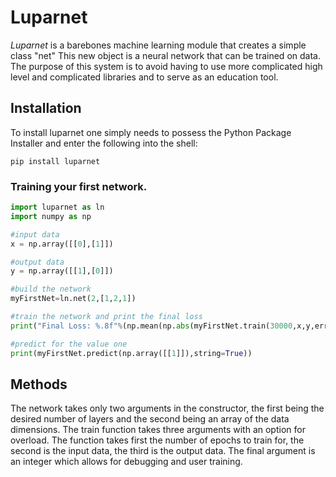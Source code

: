 # Luparnet
  *Luparnet* is a barebones machine learning module that creates a simple class "net" 
This new object is a neural network that can be trained on data. The purpose of this 
system is to avoid having to use more complicated high level and complicated libraries
and to serve as an education tool.

## Installation
To install luparnet one simply needs to possess the Python Package Installer
and enter the following into the shell:
```
pip install luparnet
```

### Training your first network.

```python
import luparnet as ln
import numpy as np

#input data
x = np.array([[0],[1]])

#output data
y = np.array([[1],[0]])

#build the network
myFirstNet=ln.net(2,[1,2,1])

#train the network and print the final loss
print("Final Loss: %.8f"%(np.mean(np.abs(myFirstNet.train(30000,x,y,error=5000)))))

#predict for the value one
print(myFirstNet.predict(np.array([[1]]),string=True))
```

## Methods
  The network takes only two arguments in the constructor, the first being
the desired number of layers and the second being an array of the data dimensions.
The train function takes three arguments with an option for overload. The function
takes first the number of epochs to train for, the second is the input data, the
third is the output data. The final argument is an integer which allows for debugging
and user training.






